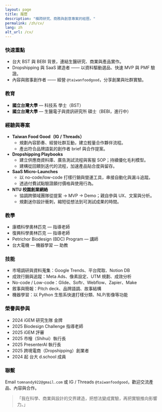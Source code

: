 ```yaml
---
layout: page
title: 履歷
description: "橫跨研究、商務與創意專案的經歷。"
permalink: /zh/cv/
lang: zh
alt_url: /cv/
---
```


### 快速重點
- 台大 BST 與 BEBI 背景，連結生醫研究、商業與產品實作。
- Dropshipping 與 SaaS 建造者 —— 以資料驅動選品、快速 MVP 與 PMF 驗證。
- 內容與敘事創作者 —— 經營 `@taiwanfoodgood`，分享創業與社群實驗。

### 教育
- **國立台灣大學** — 科技系 學士（BST）
- **國立台灣大學** — 生醫電子與資訊研究所 碩士（BEBI，進行中）

### 經驗與專案
- **Taiwan Food Good（IG / Threads）**
  - 規劃內容節奏、經營社群互動，建立輕量合作夥伴流程。
  - 產出符合品牌語氣的創作者 brief 與合作提案。
- **Dropshipping Playbooks**
  - 建立供應商資料庫、廣告測試流程與客服 SOP；持續優化毛利模型。
  - 建構從回饋到迭代的流程，加速產品貼合度與留存。
- **SaaS Micro-Launches**
  - 以 no-code/low-code 打樣行銷與營運工具，串接自動化與漏斗追蹤。
  - 透過付費試點驗證願付價格與使用行為。
- **NTU 校園創業網絡**
  - 協調跨領域團隊從提案 → MVP → Demo；親自參與 UX、文案與分析。
  - 規劃迷你設計衝刺，縮短從想法到可測試成果的時間。

### 教學
- 康橋科學奧林匹克 — 指導老師
- 復興科學奧林匹克 — 指導老師
- Petrichor Biodesign (BDC) Program — 講師
- 台大電機 — 機器學習 — 助教

### 技能
- 市場調研與資料蒐集：Google Trends、平台爬取、Notion DB
- 成效行銷與追蹤：Meta Ads、像素設定、UTM 規劃、成效分析
- No-code / Low-code：Glide、Softr、Webflow、Zapier、Make
- 敘事與簡報：Pitch deck、品牌語調、故事結構
- 機器學習：以 Python 生態系快速打樣分類、NLP/影像等功能

### 榮譽與參與
- 2024 iGEM 研究生隊 金牌
- 2025 Biodesign Challenge 指導老師
- 2025 iGEM 評審
- 2025 市檜（Shihui）執行長
- 2025 PresenterAI 執行長
- 2025 跨境電商（Dropshipping）創業者
- 2024 起 台大 d.school 成員

### 聯繫
Email `tomnandy922@gmail.com` 或 IG / Threads `@taiwanfoodgood`，歡迎交流產品、內容與合作。

> 「我在科學、商業與設計的交界建造，把想法變成實驗，再把實驗推向影響力。」
